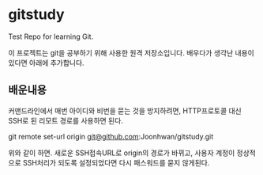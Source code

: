 <!-- -*- coding:utf-8 -*-  -->
gitstudy
========

Test Repo for learning Git.

이 프로젝트는 git을 공부하기 위해 사용한 원격 저장소입니다.
배우다가 생각난 내용이 있다면 아래에 추가합니다.

배운내용 
-------

커맨드라인에서 매번 아이디와 비번을 묻는 것을 방지하려면, 
HTTP프로토콜 대신 SSH로 된 리모트 경로를 사용하면 된다. 

git remote set-url origin git@github.com:Joonhwan/gitstudy.git

위와 같이 하면. 새로운 SSH접속URL로 origin의 경로가 바뀌고, 사용자
계정이 정상적으로 SSH처리가 되도록 설정되었다면 다시 패스워드를 묻지
않게된다.




